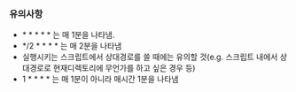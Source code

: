 ### 유의사항
 - \* \* \* \* \* 는 매 1분을 나타냄.
 - \*/2 \* \* \* \* 는 매 2분을 나타냄
 - 실행시키는 스크립트에서 상대경로를 쓸 때에는 유의할 것(e.g. 스크립트 내에서 상대경로로 현재디렉토리에 무언가를 하고 싶은 경우 등)
 - 1 \* \* \* \* 는 매 1분이 아니라 매시간 1분을 나타냄

